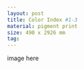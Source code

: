 ```yaml
---
layout: post
title: Color Index #1-3
material: pigment print
size: 490 x 2926 mm
tag:
---
```

image here
